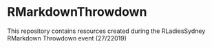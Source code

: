 # RMarkdownThrowdown

This repository contains resources created during the RLadiesSydney RMarkdown Throwdown event (27/22019)


